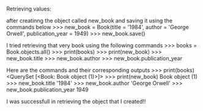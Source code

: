 Retrieving values:

after creatinng the object called new_book and saving it using the commands below
    >>> new_book = Book(title = '1984', author = 'George Orwell', publication_year = 1949)
    >>> new_book.save()
    

I tried retrieving that very book using the following commands
    >>> books = Book.objects.all()
    >>> print(books)
    >>> print(new_book)
    >>> new_book.title
    >>> new_book.author
    >>> new_book.publication_year


Here are the commands and their corresponding outputs
    >>> print(books)
    <QuerySet [<Book: Book object (1)>]>
    >>> print(new_book)
    Book object (1)
    >>> new_book.title
    '1984'
    >>> new_book.author
    'George Orwell'
    >>> new_book.publication_year
    1949

I was successfull in retrieving the object that I created!!
